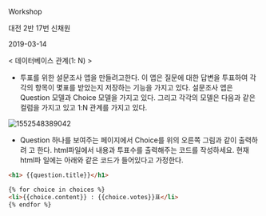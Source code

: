 Workshop

대전 2반 17번 신채원

2019-03-14

< 데이터베이스 관계(1: N) >



* 투표를 위한 설문조사 앱을 만들려고한다. 이 앱은 질문에 대한 답변을 투표하여 각
  각의 항목이 몇표를 받았는지 저장하는 기능을 가지고 있다.
  설문조사 앱은 Question 모델과 Choice 모델을 가지고 있다. 그리고 각각의 모델은
  다음과 같은 컬럼을 가지고 있고 1:N 관계를 가지고 있다.

![1552548389042](C:\Users\student\AppData\Roaming\Typora\typora-user-images\1552548389042.png)

* Question 하나를 보여주는 페이지에서 Choice를 위의 오른쪽 그림과 같이 출력하려
  고 한다. html파일에서 내용과 투표수를 출력해주는 코드를 작성하세요. 현재 html파
  일에는 아래와 같은 코드가 들어있다고 가정한다.

```html
<h1> {{question.title}}</h1>
```

```html
{% for choice in choices %}
<li>{{choice.content}} : {{choice.votes}}표</li>
{% endfor %}
```

